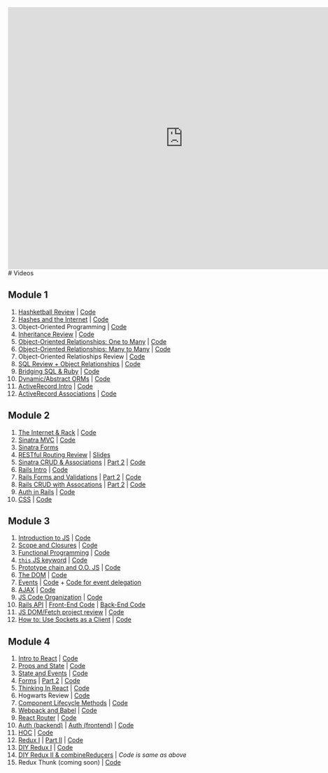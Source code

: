 <iframe src="https://calendar.google.com/calendar/embed?src=flatironschool.com_i7b1asb68fthql7nbiv5ebvn7c%40group.calendar.google.com&ctz=America%2FNew_York" style="border: 0" width="800" height="600" frameborder="0" scrolling="no"></iframe>
# Videos

## Module 1

1.  [Hashketball Review](https://youtu.be/w4y9PGLWwoQ) | [Code](https://github.com/learn-co-students/nyc-mhtn-040218/tree/master/01-hashketball-review)
2.  [Hashes and the Internet](https://youtu.be/M3-jutt7t_4) | [Code](https://github.com/learn-co-students/nyc-mhtn-040218/tree/master/02-hashes-and-the-internet)
3.  Object-Oriented Programming | [Code](https://github.com/learn-co-students/nyc-mhtn-040218/tree/master/03-object-oriented-programming)
4.  [Inheritance Review](https://youtu.be/y4OLQAGQYQ4) | [Code](https://github.com/learn-co-students/nyc-mhtn-040218/blob/master/04-oo-inheritance/animal.rb)
5.  [Object-Oriented Relationships: One to Many](https://www.youtube.com/watch?v=nBWpJLMTzME&feature=youtu.be) | [Code](https://github.com/learn-co-students/nyc-mhtn-040218/tree/master/05-one-to-many)
6.  [Object-Oriented Relationships: Many to Many](https://youtu.be/frW4qRR7Nfw) | [Code](https://github.com/learn-co-students/nyc-mhtn-040218/tree/master/06-many-to-many)
7.  Object-Oriented Relatioships Review | [Code](https://github.com/learn-co-students/nyc-mhtn-040218/tree/master/07-relationships-review)
8.  [SQL Review + Object Relationships](https://www.youtube.com/watch?v=XLN8TxhD6DM) | [Code](https://github.com/learn-co-students/nyc-mhtn-040218/tree/master/08-intro-sql)
9.  [Bridging SQL & Ruby](https://www.youtube.com/watch?v=UoN2ZSKYwtQ) | [Code](https://github.com/learn-co-students/nyc-mhtn-040218/tree/master/09-bridging-ruby-and-sql)
10. [Dynamic/Abstract ORMs](https://www.youtube.com/watch?v=-o-swcrgAYY&feature=youtu.be) | [Code](https://github.com/learn-co-students/nyc-mhtn-040218/tree/master/10-abstract-orm)
11. [ActiveRecord Intro](https://www.youtube.com/watch?v=Tem3fz7Q1bM) | [Code](https://github.com/learn-co-students/nyc-mhtn-040218/tree/master/11-active-record-into)
12. [ActiveRecord Associations](https://www.youtube.com/watch?v=dZdYX5fyAyw) | [Code](https://github.com/learn-co-students/nyc-mhtn-040218/tree/66cc10beeee45dbe722b78855d73ca26a558cee8/12-active-record-associations)

## Module 2

1.  [The Internet & Rack](https://www.youtube.com/watch?v=k00cveRhhOw) | [Code](https://github.com/learn-co-students/nyc-mhtn-040218/tree/master/13-internet-intro)
2.  [Sinatra MVC](https://www.youtube.com/watch?v=QQmDU2MI1Nw) | [Code](https://github.com/learn-co-students/nyc-mhtn-040218/tree/master/14-sinatra-mvc/fishmarket)
3.  [Sinatra Forms](https://youtu.be/ky691SgngxE)
4.  [RESTful Routing Review](https://youtu.be/JqZyr8_rcNM) | [Slides](https://docs.google.com/presentation/d/19tTdHyq76gWgk1V2sQHpSGSHx8wqmUHEwJ0K2Y88F0c/edit#slide=id.g2e08670ba2_0_296)
5.  [Sinatra CRUD & Associations](https://www.youtube.com/watch?v=07Ky5ToHo9E) | [Part 2](https://www.youtube.com/watch?v=Hf4ugYLAZh4) | [Code](https://github.com/learn-co-students/nyc-mhtn-040218/tree/master/15-sinatra-relationships/parkinglot)
6.  [Rails Intro](https://www.youtube.com/watch?v=zFnxGpNOSJg) | [Code](https://github.com/learn-co-students/nyc-mhtn-040218/tree/master/16-intro-rails/donut-store)
7.  [Rails Forms and Validations](https://youtu.be/UpNVfLGV-04) | [Part 2](https://youtu.be/ZVvRO2hgQpA) | [Code](https://github.com/learn-co-students/nyc-mhtn-040218/tree/master/17-rails-forms-validations)
8.  [Rails CRUD with Assocations](https://www.youtube.com/watch?v=5hIbxylYik8) | [Part 2](https://www.youtube.com/watch?v=rjfc1kmCOHc) | [Code](https://github.com/learn-co-students/nyc-mhtn-040218/tree/master/18-rails-associations/pizzastore)
9.  [Auth in Rails](https://youtu.be/bJYtJ6tJi78) | [Code](https://github.com/learn-co-students/nyc-mhtn-040218/tree/master/19-rails-auth/authapp)
10. [CSS](https://youtu.be/R6lpeUftPS8) | [Code](https://github.com/learn-co-students/nyc-mhtn-040218/tree/master/21-css)

## Module 3

1.  [Introduction to JS](https://www.youtube.com/watch?v=An2Iv-Q-Czk) | [Code](https://github.com/learn-co-students/nyc-mhtn-040218/tree/master/22-introduction-to-js)
2.  [Scope and Closures](https://www.dropbox.com/s/zu9l0nkoxz1cqf9/closures%20and%20scope.mp4?dl=0) | [Code](https://github.com/learn-co-students/nyc-mhtn-040218/tree/master/23-scope-and-closures)
3.  [Functional Programming](https://youtu.be/WLUz5MCCZIw) | [Code](https://github.com/learn-co-students/nyc-mhtn-040218/tree/master/24-functional-programming)
4.  [`this` JS keyword](https://www.youtube.com/watch?v=cA0nnkjtDVI&feature=youtu.be) | [Code](https://github.com/learn-co-students/nyc-mhtn-040218/tree/master/25-this-keyword)
5.  [Prototype chain and O.O. JS](https://www.youtube.com/watch?v=IlkMbclaF1o&feature=youtu.be) | [Code](https://github.com/learn-co-students/nyc-mhtn-040218/tree/master/26-prototype-chain-and-oo-js)
6.  [The DOM](https://www.youtube.com/watch?v=rTdWS5hLAbQ&feature=youtu.be) | [Code](https://github.com/learn-co-students/nyc-mhtn-040218/tree/master/27-the-dom)
7.  [Events](https://www.youtube.com/watch?v=1-ewnBJogQI&feature=youtu.be) | [Code](https://github.com/learn-co-students/nyc-mhtn-040218/tree/master/28-js-events) + [Code for event delegation ](https://github.com/learn-co-students/nyc-mhtn-040218/tree/master/29-event-delegation-preview)
8.  [AJAX]() | [Code](https://github.com/learn-co-students/nyc-mhtn-040218/tree/master/30-ajax)
9. [JS Code Organization](http://youtu.be/BZ7Vma-gKhs) | [Code](https://github.com/learn-co-students/nyc-mhtn-040218/tree/master/31-code-organization)
10. [Rails API](https://youtu.be/JeKu6tqj0iU) | [Front-End Code](https://github.com/laurkim/pizzaPals) | [Back-End Code](https://github.com/laurkim/pizza-pals-kitchen)
11. [JS DOM/Fetch project review](https://www.youtube.com/watch?v=AXis0Lc3Y7Q&feature=youtu.be) | [Code](https://github.com/curiositypaths/octothorpeGifs)
12. [How to: Use Sockets as a Client](https://www.youtube.com/watch?v=EkFbhgGvMUw) | [Code](https://github.com/learn-co-students/nyc-mhtn-040218/tree/master/35-sockets-as-client)

## Module 4

1. [Intro to React](https://youtu.be/vF9Txe5GYYk) | [Code](https://github.com/learn-co-students/nyc-mhtn-040218/tree/master/36-intro-to-react)
2. [Props and State](https://youtu.be/U8sDlErdQ8U) | [Code](https://github.com/learn-co-students/nyc-mhtn-040218/tree/master/37-props-and-state)
3. [State and Events](https://youtu.be/1a-VhOjfzOg) | [Code](https://github.com/learn-co-students/nyc-mhtn-040218/tree/master/38-react-state-and-events)
4. [Forms](https://youtu.be/Iy3-5V2s1Vc) | [Part 2](https://youtu.be/Jv9HdUn8Ako) | [Code](https://github.com/learn-co-students/nyc-mhtn-040218/tree/master/39-forms)
5. [Thinking In React](https://youtu.be/UGpy2SJuuSE) | [Code](https://github.com/laurkim/iceIceBaby)
6. Hogwarts Review | [Code](https://github.com/learn-co-students/hogwarts-web-112017)
7. [Component Lifecycle Methods](https://youtu.be/X51g3bvoOpg) | [Code](https://github.com/learn-co-students/nyc-mhtn-040218/tree/master/40-component-lifecycle-methods)
8. [Webpack and Babel](https://youtu.be/TSMOfzUH6ik) | [Code](https://github.com/learn-co-students/nyc-mhtn-040218/tree/master/41-webpack-babel)
9. [React Router](https://youtu.be/sm4bInEGA2M) | [Code](https://github.com/learn-co-students/nyc-mhtn-040218/tree/master/42-react-router)
10. [Auth (backend)](https://youtu.be/RenCvNVdU4s) | [Auth (frontend)](https://youtu.be/hH_Tsj39HqU) | [Code](https://github.com/learn-co-students/nyc-mhtn-040218/tree/master/43-react-jwt-auth)
11. [HOC](https://youtu.be/6r0QoPWZFPM) | [Code](https://github.com/learn-co-students/nyc-mhtn-040218/tree/master/44-hoc)
12. [Redux I](https://youtu.be/tlRHIPjfMJk) | [Part II](https://youtu.be/dcIk88clLb0) | [Code](https://github.com/learn-co-students/nyc-mhtn-040218/tree/master/45-intro-to-redux)
13. [DIY Redux I](https://youtu.be/DCuJWr53AQM) | [Code](https://github.com/learn-co-students/nyc-mhtn-040218/tree/master/46-diy-redux)
14. [DIY Redux II & combineReducers](https://youtu.be/dUpCNoo20x0) | _Code is same as above_
15. Redux Thunk (coming soon) | [Code](https://github.com/learn-co-students/nyc-mhtn-040218/tree/master/47-redux-thunk)
